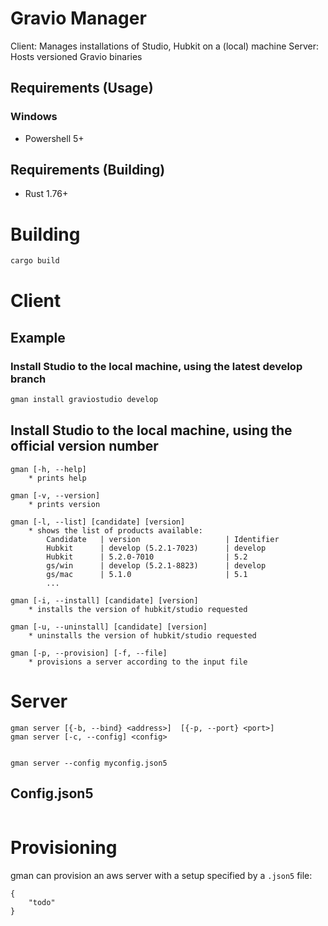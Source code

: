 # Gravio Manager

Client: Manages installations of Studio, Hubkit on a (local) machine Server:
Hosts versioned Gravio binaries

## Requirements (Usage)

### Windows

- Powershell 5+

## Requirements (Building)

- Rust 1.76+

# Building

```bash
cargo build
```

# Client

## Example

### Install Studio to the local machine, using the latest develop branch

```bash
gman install graviostudio develop
```

## Install Studio to the local machine, using the official version number

```
gman [-h, --help]
    * prints help

gman [-v, --version]
    * prints version

gman [-l, --list] [candidate] [version]
    * shows the list of products available:
        Candidate   | version                   | Identifier
        Hubkit      | develop (5.2.1-7023)      | develop
        Hubkit      | 5.2.0-7010                | 5.2
        gs/win      | develop (5.2.1-8823)      | develop
        gs/mac      | 5.1.0                     | 5.1
        ...

gman [-i, --install] [candidate] [version]
    * installs the version of hubkit/studio requested

gman [-u, --uninstall] [candidate] [version]
    * uninstalls the version of hubkit/studio requested

gman [-p, --provision] [-f, --file]
    * provisions a server according to the input file
```

# Server

```
gman server [{-b, --bind} <address>]  [{-p, --port} <port>] 
gman server [-c, --config] <config>


gman server --config myconfig.json5
```

## Config.json5

```json5
```

# Provisioning

gman can provision an aws server with a setup specified by a `.json5` file:

```json5
{
    "todo"
}
```
